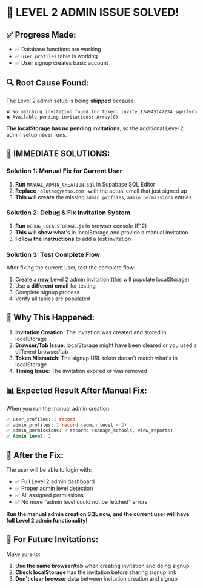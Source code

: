 # 🎯 LEVEL 2 ADMIN ISSUE SOLVED!

## ✅ Progress Made:
- ✅ Database functions are working
- ✅ `user_profiles` table is working  
- ✅ User signup creates basic account

## 🔍 Root Cause Found:
The Level 2 admin setup is being **skipped** because:
```
❌ No matching invitation found for token: invite_174945147234_sgysfyrb
❌ Available pending invitations: Array(0)
```

**The localStorage has no pending invitations**, so the additional Level 2 admin setup never runs.

## 🚀 IMMEDIATE SOLUTIONS:

### **Solution 1: Manual Fix for Current User**
1. **Run** `MANUAL_ADMIN_CREATION.sql` in Supabase SQL Editor
2. **Replace** `'olutao@yahoo.com'` with the actual email that just signed up
3. **This will create** the missing `admin_profiles`, `admin_permissions` entries

### **Solution 2: Debug & Fix Invitation System**
1. **Run** `DEBUG_LOCALSTORAGE.js` in browser console (F12)
2. **This will show** what's in localStorage and provide a manual invitation
3. **Follow the instructions** to add a test invitation

### **Solution 3: Test Complete Flow**
After fixing the current user, test the complete flow:
1. Create a **new** Level 2 admin invitation (this will populate localStorage)
2. Use a **different email** for testing
3. Complete signup process
4. Verify all tables are populated

## 🔧 Why This Happened:

1. **Invitation Creation**: The invitation was created and stored in localStorage
2. **Browser/Tab Issue**: localStorage might have been cleared or you used a different browser/tab
3. **Token Mismatch**: The signup URL token doesn't match what's in localStorage
4. **Timing Issue**: The invitation expired or was removed

## 📊 Expected Result After Manual Fix:

When you run the manual admin creation:
```sql
✅ user_profiles: 1 record
✅ admin_profiles: 1 record (admin_level = 2)  
✅ admin_permissions: 2 records (manage_schools, view_reports)
✅ Admin level: 2
```

## 🎉 After the Fix:

The user will be able to login with:
- ✅ Full Level 2 admin dashboard
- ✅ Proper admin level detection
- ✅ All assigned permissions
- ✅ No more "admin level could not be fetched" errors

**Run the manual admin creation SQL now, and the current user will have full Level 2 admin functionality!**

## 🔄 For Future Invitations:

Make sure to:
1. **Use the same browser/tab** when creating invitation and doing signup
2. **Check localStorage** has the invitation before sharing signup link
3. **Don't clear browser data** between invitation creation and signup

